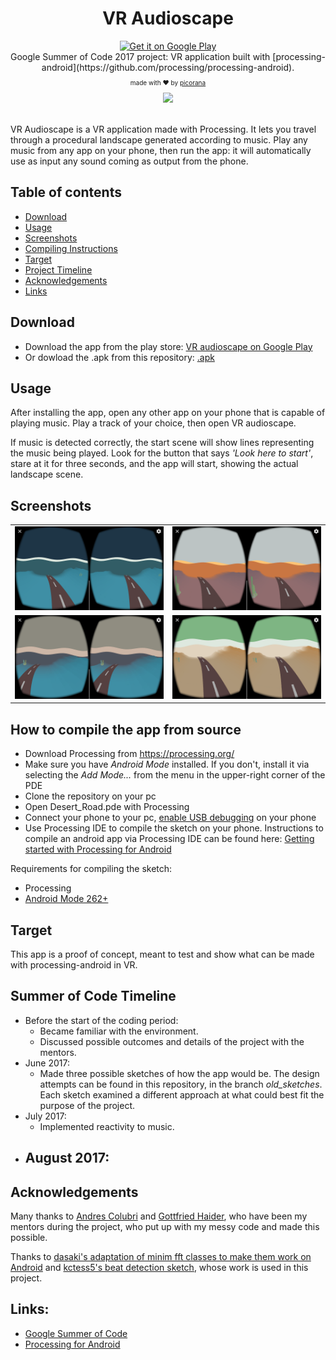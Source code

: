 <div align="center">
<h1>VR Audioscape</h1>
<a href='https://play.google.com/store/apps/details?id=com.picorana.vraudioscape&pcampaignid=MKT-Other-global-all-co-prtnr-py-PartBadge-Mar2515-1'><img alt='Get it on Google Play' width=150 src='https://play.google.com/intl/en_us/badges/images/generic/en_badge_web_generic.png'/></a>
<div>Google Summer of Code 2017 project: VR application built with [processing-android](https://github.com/processing/processing-android).</div>
<p style="font-size:10px">made with ♥ by <a href="https://picorana.github.io">picorana</a></p>
</div>

<div align="center">
  <img src="docs/index4.gif">
</div>
<br>

VR Audioscape is a VR application made with Processing.
It lets you travel through a procedural landscape generated according to music. Play any music from any app on your phone, then run the app: it will automatically use as input any sound coming as output from the phone.

## Table of contents
- [Download](#download)
- [Usage](#usage)
- [Screenshots](#screenshots)
- [Compiling Instructions](#how-to-compile-the-app-from-source)
- [Target](#target)
- [Project Timeline](#summer-of-code-timeline)
- [Acknowledgements](#acknowledgements)
- [Links](#links)

## Download
- Download the app from the play store: [VR audioscape on Google Play](https://play.google.com/store/apps/details?id=com.picorana.vraudioscape)
- Or dowload the .apk from  this repository: [.apk ](https://github.com/picorana/VR_Demo_GSoC17/blob/master/Desert_Road/build/desert_road_release_signed_aligned.apk)

## Usage
After installing the app, open any other app on your phone that is capable of playing music. Play a track of your choice, then open VR audioscape.

If music is detected correctly, the start scene will show lines representing the music being played. Look for the button that says *'Look here to start'*, stare at it for three seconds, and the app will start, showing the actual landscape scene.

## Screenshots
<table style="width:100%">
 <tr>
   <td><img src='docs/screen1.png'></td>
   <td><img src='docs/screen2.png'></td>
 </tr>
 <tr>
   <td><img src='docs/screen3.png'></td>
   <td><img src='docs/screen4.png'></td>
 </tr>
</table>

## How to compile the app from source
* Download Processing from https://processing.org/
* Make sure you have *Android Mode* installed. If you don't, install it via selecting the *Add Mode...* from the menu in the upper-right corner of the PDE
* Clone the repository on your pc
* Open Desert_Road.pde with Processing
* Connect your phone to your pc, [enable USB debugging](https://developer.android.com/studio/run/device.html#setting-up) on your phone
* Use Processing IDE to compile the sketch on your phone. Instructions to compile an android app via Processing IDE can be found here: [Getting started with Processing for Android](http://android.processing.org/tutorials/getting_started/index.html)

Requirements for compiling the sketch:
* Processing
* [Android Mode 262+](https://github.com/processing/processing-android/releases)

## Target
This app is a proof of concept, meant to test and show what can be made with processing-android in VR.


## Summer of Code Timeline
* Before the start of the coding period:
    - Became familiar with the environment.
    - Discussed possible outcomes and details of the project with the mentors.
* June 2017:
    - Made three possible sketches of how the app would be. The design attempts can be found in this repository, in the branch *old_sketches*. Each sketch examined a different approach at what could best fit the purpose of the project.
* July 2017:
    - Implemented reactivity to music.
* August 2017:
    -


## Acknowledgements
Many thanks to [Andres Colubri](https://github.com/codeanticode) and [Gottfried Haider](https://github.com/gohai), who have been my mentors during the project, who put up with my messy code and made this possible.

Thanks to [dasaki's adaptation of minim fft classes to make them work on Android](https://github.com/dasaki/android_fft_minim) and [kctess5's beat detection sketch](https://github.com/kctess5/Processing-Beat-Detection), whose work is used in this project.

## Links:
* [Google Summer of Code](https://summerofcode.withgoogle.com/)
* [Processing for Android](http://android.processing.org/index.html)
